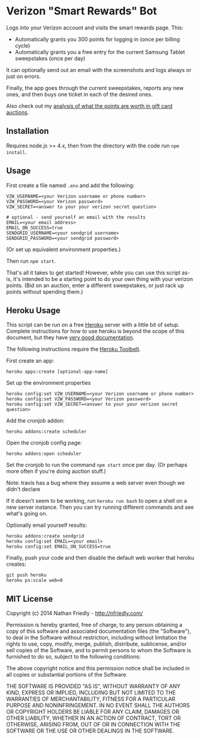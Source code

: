 Verizon "Smart Rewards" Bot
===============================

Logs into your Verizon account and visits the smart rewards page. This:

* Automatically grants you 300 points for logging in (once per billing cycle)
* Automatically grants you a free entry for the current Samsung Tablet sweepstakes (once per day)

It can optionally send out an email with the screenshots and logs always or just on errors.

Finally, the app goes through the current sweepstakes, reports any new ones, and then buys one ticket in each of the desired ones.

Also check out my [analysis of what the points are worth in gift card auctions](https://gist.github.com/nfriedly/b80b569e2be2d2c86c18).


Installation
------------

Requires node.js >= 4.x, then from the directory with the code run `npm install`.

Usage
-----

First create a file named `.env` and add the following:

```
VZW_USERNAME=<your Verizon username or phone number>
VZW_PASSWORD=<your Verizon password>
VZW_SECRET=<answer to your your verizon secret question>

# optional - send yourself an email with the results
EMAIL=<your email address>
EMAIL_ON_SUCCESS=true
SENDGRID_USERNAME=<your sendgrid username>
SENDGRID_PASSWORD=<your sendgrid password>
```

(Or set up equivalent environment properties.)

Then run `npm start`.

That's all it takes to get started! However, while you can use this script as-is, it's intended to be a starting point 
to do your own thing with your verizon points. (Bid on an auction, enter a different sweepstakes, or just rack up points 
without spending them.)

Heroku Usage
------------

This script can be run on a free [Heroku](http://www.heroku.com/) server with a little bit of setup. 
Complete instructions for how to use heroku is beyond the scope of this document, but they have 
[very good documentation](https://devcenter.heroku.com/). 

The following instructions require the [Heroku Toolbelt](https://toolbelt.heroku.com/).

First create an app:

    heroku apps:create [optional-app-name]
    
Set up the environment properties

    heroku config:set VZW_USERNAME=<your Verizon username or phone number>
    heroku config:set VZW_PASSWORD=<your Verizon password>
    heroku config:set VZW_SECRET=<answer to your your verizon secret question>
    
Add the cronjob addon:

    heroku addons:create scheduler
  
Open the cronjob config page:

    heroku addons:open scheduler
  
Set the cronjob to run the command `npm start` once per day. (Or perhaps more often if you're doing auction stuff.)

Note: travis has a bug where they assume a web server even though we didn't declare 
    
If it doesn't seem to be working, run `heroku run bash` to open a shell on a new server instance. Then you can try running different commands and see what's going on.

Optionally email yourself results:

    heroku addons:create sendgrid
    heroku config:set EMAIL=<your email>
    heroku config:set EMAIL_ON_SUCCESS=true

Finally, push your code and then disable the default web worker that heroku creates:

    git push heroku
    heroku ps:scale web=0


MIT License
------------

Copyright (c) 2014 Nathan Friedly - http://nfriedly.com/

Permission is hereby granted, free of charge, to any person obtaining a copy
of this software and associated documentation files (the "Software"), to deal
in the Software without restriction, including without limitation the rights
to use, copy, modify, merge, publish, distribute, sublicense, and/or sell
copies of the Software, and to permit persons to whom the Software is
furnished to do so, subject to the following conditions:

The above copyright notice and this permission notice shall be included in all
copies or substantial portions of the Software.

THE SOFTWARE IS PROVIDED "AS IS", WITHOUT WARRANTY OF ANY KIND, EXPRESS OR
IMPLIED, INCLUDING BUT NOT LIMITED TO THE WARRANTIES OF MERCHANTABILITY,
FITNESS FOR A PARTICULAR PURPOSE AND NONINFRINGEMENT. IN NO EVENT SHALL THE
AUTHORS OR COPYRIGHT HOLDERS BE LIABLE FOR ANY CLAIM, DAMAGES OR OTHER
LIABILITY, WHETHER IN AN ACTION OF CONTRACT, TORT OR OTHERWISE, ARISING FROM,
OUT OF OR IN CONNECTION WITH THE SOFTWARE OR THE USE OR OTHER DEALINGS IN THE
SOFTWARE.
